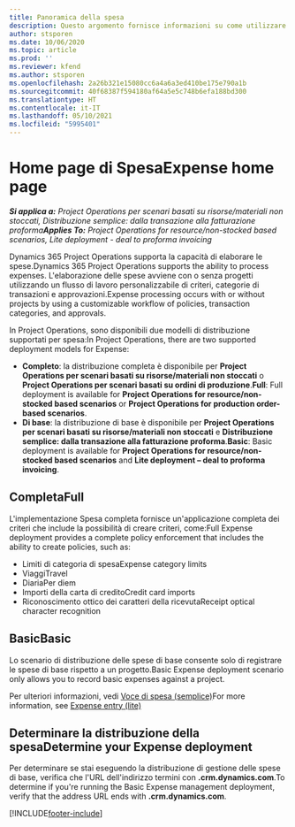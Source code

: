 ```yaml
---
title: Panoramica della spesa
description: Questo argomento fornisce informazioni su come utilizzare la funzionalità Spesa in Project Operations.
author: stsporen
ms.date: 10/06/2020
ms.topic: article
ms.prod: ''
ms.reviewer: kfend
ms.author: stsporen
ms.openlocfilehash: 2a26b321e15080cc6a4a6a3ed410be175e790a1b
ms.sourcegitcommit: 40f68387f594180af64a5e5c748b6efa188bd300
ms.translationtype: HT
ms.contentlocale: it-IT
ms.lasthandoff: 05/10/2021
ms.locfileid: "5995401"
---
```

# <a name="expense-home-page"></a><span data-ttu-id="807e5-103">Home page di Spesa</span><span class="sxs-lookup"><span data-stu-id="807e5-103">Expense home page</span></span>

<span data-ttu-id="807e5-104">_**Si applica a:** Project Operations per scenari basati su risorse/materiali non stoccati, Distribuzione semplice: dalla transazione alla fatturazione proforma_</span><span class="sxs-lookup"><span data-stu-id="807e5-104">_**Applies To:** Project Operations for resource/non-stocked based scenarios, Lite deployment - deal to proforma invoicing_</span></span>


<span data-ttu-id="807e5-105">Dynamics 365 Project Operations supporta la capacità di elaborare le spese.</span><span class="sxs-lookup"><span data-stu-id="807e5-105">Dynamics 365 Project Operations supports the ability to process expenses.</span></span> <span data-ttu-id="807e5-106">L'elaborazione delle spese avviene con o senza progetti utilizzando un flusso di lavoro personalizzabile di criteri, categorie di transazioni e approvazioni.</span><span class="sxs-lookup"><span data-stu-id="807e5-106">Expense processing occurs with or without projects by using a customizable workflow of policies, transaction categories, and approvals.</span></span>

<span data-ttu-id="807e5-107">In Project Operations, sono disponibili due modelli di distribuzione supportati per spesa:</span><span class="sxs-lookup"><span data-stu-id="807e5-107">In Project Operations, there are two supported deployment models for Expense:</span></span> 

- <span data-ttu-id="807e5-108">**Completo**: la distribuzione completa è disponibile per **Project Operations per scenari basati su risorse/materiali non stoccati** o **Project Operations per scenari basati su ordini di produzione**.</span><span class="sxs-lookup"><span data-stu-id="807e5-108">**Full**: Full deployment is available for **Project Operations for resource/non-stocked based scenarios** or **Project Operations for production order-based scenarios**.</span></span>
- <span data-ttu-id="807e5-109">**Di base**: la distribuzione di base è disponibile per **Project Operations per scenari basati su risorse/materiali non stoccati** e **Distribuzione semplice: dalla transazione alla fatturazione proforma**.</span><span class="sxs-lookup"><span data-stu-id="807e5-109">**Basic**: Basic deployment is available for **Project Operations for resource/non-stocked based scenarios** and **Lite deployment – deal to proforma invoicing**.</span></span>

## <a name="full"></a><span data-ttu-id="807e5-110">Completa</span><span class="sxs-lookup"><span data-stu-id="807e5-110">Full</span></span> 
<span data-ttu-id="807e5-111">L'implementazione Spesa completa fornisce un'applicazione completa dei criteri che include la possibilità di creare criteri, come:</span><span class="sxs-lookup"><span data-stu-id="807e5-111">Full Expense deployment provides a complete policy enforcement that includes the ability to create policies, such as:</span></span>

  - <span data-ttu-id="807e5-112">Limiti di categoria di spesa</span><span class="sxs-lookup"><span data-stu-id="807e5-112">Expense category limits</span></span>
  - <span data-ttu-id="807e5-113">Viaggi</span><span class="sxs-lookup"><span data-stu-id="807e5-113">Travel</span></span>
  - <span data-ttu-id="807e5-114">Diaria</span><span class="sxs-lookup"><span data-stu-id="807e5-114">Per diem</span></span>
  - <span data-ttu-id="807e5-115">Importi della carta di credito</span><span class="sxs-lookup"><span data-stu-id="807e5-115">Credit card imports</span></span>
  - <span data-ttu-id="807e5-116">Riconoscimento ottico dei caratteri della ricevuta</span><span class="sxs-lookup"><span data-stu-id="807e5-116">Receipt optical character recognition</span></span>

## <a name="basic"></a><span data-ttu-id="807e5-117">Basic</span><span class="sxs-lookup"><span data-stu-id="807e5-117">Basic</span></span> 
<span data-ttu-id="807e5-118">Lo scenario di distribuzione delle spese di base consente solo di registrare le spese di base rispetto a un progetto.</span><span class="sxs-lookup"><span data-stu-id="807e5-118">Basic Expense deployment scenario only allows you to record basic expenses against a project.</span></span> 

<span data-ttu-id="807e5-119">Per ulteriori informazioni, vedi [Voce di spesa (semplice)](basic-expense.md)</span><span class="sxs-lookup"><span data-stu-id="807e5-119">For more information, see [Expense entry (lite)](basic-expense.md)</span></span>

## <a name="determine-your-expense-deployment"></a><span data-ttu-id="807e5-120">Determinare la distribuzione della spesa</span><span class="sxs-lookup"><span data-stu-id="807e5-120">Determine your Expense deployment</span></span>
<span data-ttu-id="807e5-121">Per determinare se stai eseguendo la distribuzione di gestione delle spese di base, verifica che l'URL dell'indirizzo termini con **.crm.dynamics.com**.</span><span class="sxs-lookup"><span data-stu-id="807e5-121">To determine if you're running the Basic Expense management deployment, verify that the address URL ends with **.crm.dynamics.com**.</span></span> 


[!INCLUDE[footer-include](../includes/footer-banner.md)]